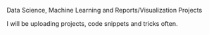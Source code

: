 Data Science, Machine Learning and Reports/Visualization Projects

I will be uploading projects, code snippets and tricks often.  
